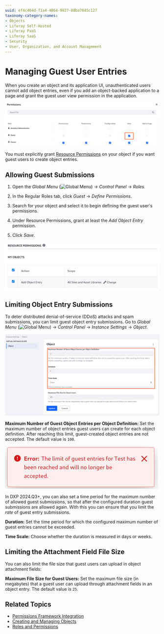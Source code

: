 ```yaml
---
uuid: ef4c404d-f1a4-4864-9827-88ba7845c127
taxonomy-category-names:
- Objects
- Liferay Self-Hosted
- Liferay PaaS
- Liferay SaaS
- Security
- User, Organization, and Account Management
---
```


# Managing Guest User Entries

When you create an object and its application UI, unauthenticated users cannot add object entries, even if you add an object-backed application to a page and grant the guest user view permission in the application.

![Guests cannot add entries even if they can view the application.](./managing-guest-user-entries/images/01.png)

You must explicitly grant [Resource Permissions](./permissions-framework-integration.md#resource-permissions) on your object if you want guest users to create object entries.

## Allowing Guest Submissions

1. Open the *Global Menu* (![Global Menu](../../../images/icon-applications-menu.png)) &rarr; *Control Panel* &rarr; *Roles*.

1. In the Regular Roles tab, click *Guest* &rarr; *Define Permissions*.

1. Search for your object and select it to begin defining the guest user's permissions.

1. Under Resource Permissions, grant at least the *Add Object Entry* permission.

1. Click *Save*.

![Enable guests to add object entries.](./managing-guest-user-entries/images/04.png)

## Limiting Object Entry Submissions

To deter distributed denial-of-service (DDoS) attacks and spam submissions, you can limit guest object entry submissions. Go to *Global Menu* (![Global Menu](../../../images/icon-applications-menu.png)) &rarr; *Control Panel* &rarr; *Instance Settings* &rarr; *Object*.

![Set the allowed number of guest entry submissions in a period of time.](./managing-guest-user-entries/images/03.png)

**Maximum Number of Guest Object Entries per Object Definition:** Set the maximum number of object entries guest users can create for each object definition. After reaching this limit, guest-created object entries are not accepted. The default value is `100`.

![After the maximum entries allowed in the configured time period are added, more submissions are not allowed until the set period of time elapses.](./managing-guest-user-entries/images/02.png)

In DXP 2024.Q3+, you can also set a time period for the maximum number of allowed guest submissions, so that after the configured duration guest submissions are allowed again. With this you can ensure that you limit the _rate_ of guest entry submissions.

**Duration:** Set the time period for which the configured maximum number of guest entries cannot be exceeded.

**Time Scale:** Choose whether the duration is measured in days or weeks.

## Limiting the Attachment Field File Size

You can also limit the file size that guest users can upload in object attachment fields:

**Maximum File Size for Guest Users:** Set the maximum file size (in megabytes) that a guest user can upload through attachment fields in an object entry. The default value is `25`.

## Related Topics

* [Permissions Framework Integration](./permissions-framework-integration.md)
* [Creating and Managing Objects](../creating-and-managing-objects.md)
* [Roles and Permissions](../../../users-and-permissions/roles-and-permissions.md)
